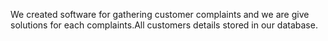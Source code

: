 We created software for gathering customer complaints and we are give solutions for each complaints.All customers details stored in our database.

